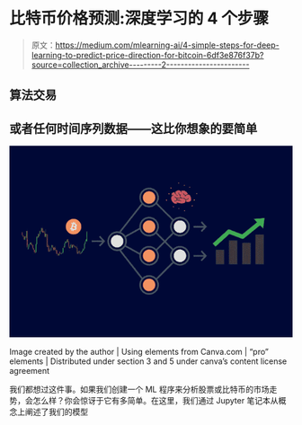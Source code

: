 # 比特币价格预测:深度学习的 4 个步骤

> 原文：<https://medium.com/mlearning-ai/4-simple-steps-for-deep-learning-to-predict-price-direction-for-bitcoin-6df3e876f37b?source=collection_archive---------2----------------------->

## 算法交易

## 或者任何时间序列数据——这比你想象的要简单

![](img/e9b593a9f963a572f19a47f00611a702.png)

Image created by the author | Using elements from Canva.com | “pro” elements | Distributed under section 3 and 5 under canva’s content license agreement

我们都想过这件事。如果我们创建一个 ML 程序来分析股票或比特币的市场走势，会怎么样？你会惊讶于它有多简单。在这里，我们通过 Jupyter 笔记本从概念上阐述了我们的模型
